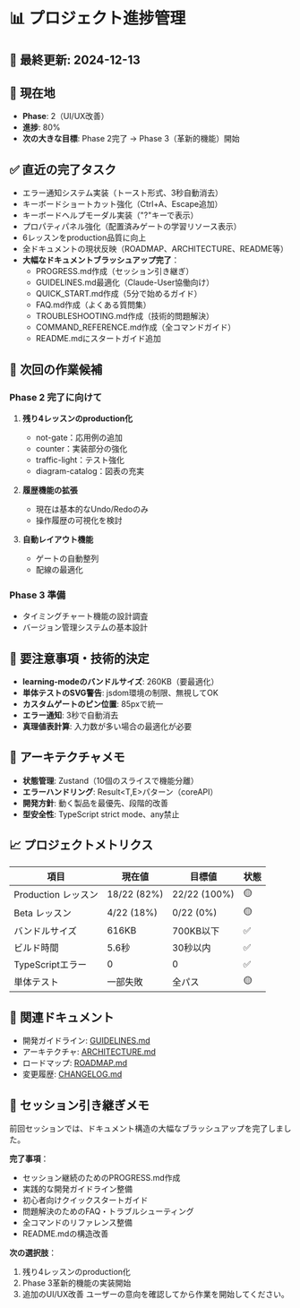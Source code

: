 # 📊 プロジェクト進捗管理

## 🔄 最終更新: 2024-12-13

## 📍 現在地
- **Phase**: 2（UI/UX改善）
- **進捗**: 80%
- **次の大きな目標**: Phase 2完了 → Phase 3（革新的機能）開始

## ✅ 直近の完了タスク
- エラー通知システム実装（トースト形式、3秒自動消去）
- キーボードショートカット強化（Ctrl+A、Escape追加）
- キーボードヘルプモーダル実装（"?"キーで表示）
- プロパティパネル強化（配置済みゲートの学習リソース表示）
- 6レッスンをproduction品質に向上
- 全ドキュメントの現状反映（ROADMAP、ARCHITECTURE、README等）
- **大幅なドキュメントブラッシュアップ完了**：
  - PROGRESS.md作成（セッション引き継ぎ）
  - GUIDELINES.md最適化（Claude-User協働向け）
  - QUICK_START.md作成（5分で始めるガイド）
  - FAQ.md作成（よくある質問集）
  - TROUBLESHOOTING.md作成（技術的問題解決）
  - COMMAND_REFERENCE.md作成（全コマンドガイド）
  - README.mdにスタートガイド追加

## 🎯 次回の作業候補
### Phase 2 完了に向けて
1. **残り4レッスンのproduction化**
   - not-gate：応用例の追加
   - counter：実装部分の強化
   - traffic-light：テスト強化
   - diagram-catalog：図表の充実

2. **履歴機能の拡張**
   - 現在は基本的なUndo/Redoのみ
   - 操作履歴の可視化を検討

3. **自動レイアウト機能**
   - ゲートの自動整列
   - 配線の最適化

### Phase 3 準備
- タイミングチャート機能の設計調査
- バージョン管理システムの基本設計

## 🚧 要注意事項・技術的決定
- **learning-modeのバンドルサイズ**: 260KB（要最適化）
- **単体テストのSVG警告**: jsdom環境の制限、無視してOK
- **カスタムゲートのピン位置**: 85pxで統一
- **エラー通知**: 3秒で自動消去
- **真理値表計算**: 入力数が多い場合の最適化が必要

## 💭 アーキテクチャメモ
- **状態管理**: Zustand（10個のスライスで機能分離）
- **エラーハンドリング**: Result<T,E>パターン（coreAPI）
- **開発方針**: 動く製品を最優先、段階的改善
- **型安全性**: TypeScript strict mode、any禁止

## 📈 プロジェクトメトリクス
| 項目 | 現在値 | 目標値 | 状態 |
|------|--------|--------|------|
| Production レッスン | 18/22 (82%) | 22/22 (100%) | 🟡 |
| Beta レッスン | 4/22 (18%) | 0/22 (0%) | 🟡 |
| バンドルサイズ | 616KB | 700KB以下 | ✅ |
| ビルド時間 | 5.6秒 | 30秒以内 | ✅ |
| TypeScriptエラー | 0 | 0 | ✅ |
| 単体テスト | 一部失敗 | 全パス | 🟡 |

## 🔗 関連ドキュメント
- 開発ガイドライン: [GUIDELINES.md](docs/development/GUIDELINES.md)
- アーキテクチャ: [ARCHITECTURE.md](docs/development/ARCHITECTURE.md)
- ロードマップ: [ROADMAP.md](docs/development/ROADMAP.md)
- 変更履歴: [CHANGELOG.md](docs/CHANGELOG.md)

## 📝 セッション引き継ぎメモ
前回セッションでは、ドキュメント構造の大幅なブラッシュアップを完了しました。

**完了事項**：
- セッション継続のためのPROGRESS.md作成
- 実践的な開発ガイドライン整備
- 初心者向けクイックスタートガイド
- 問題解決のためのFAQ・トラブルシューティング
- 全コマンドのリファレンス整備
- README.mdの構造改善

**次の選択肢**：
1. 残り4レッスンのproduction化
2. Phase 3革新的機能の実装開始
3. 追加のUI/UX改善
ユーザーの意向を確認してから作業を開始してください。